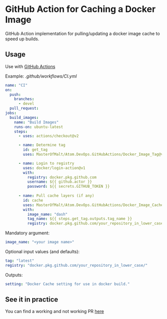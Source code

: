 # GitHub Action for Caching a Docker Image

GitHub Action implementation for pulling/updating a docker image cache to speed up
builds.

## Usage

Use with [GitHub Actions](https://github.com/features/actions)

Example: _.github/workflows/CI.yml_

```yaml
name: "CI"
on:
  push:
    branches:
      - devel
  pull_request:
jobs:
  build_images:
    name: "Build Images"
    runs-on: ubuntu-latest
    steps:
      - uses: actions/checkout@v2

      - name: Determine tag
        id: get_tag
        uses: MasterOfMalt/Atom.DevOps.GitHubActions/Docker_Image_Tag@v1

      - name: Login to registry
        uses: docker/login-action@v1
        with:
          registry: docker.pkg.github.com
          username: ${{ github.actor }}
          password: ${{ secrets.GITHUB_TOKEN }}
          
      - name: Pull cache layers (if any)
        id: cache
        uses: MasterOfMalt/Atom.DevOps.GitHubActions/Docker_Image_Cache@v1
        with:
          image_name: "dash"
          tag_name: ${{ steps.get_tag.outputs.tag_name }}
          registry: docker.pkg.github.com/your_repository_in_lower_case/
```

Mandatory argument:

```yaml
image_name: "<your image name>"
```

Optional input values (and defaults):

```yaml
tag: "latest"
registry: "docker.pkg.github.com/your_repository_in_lower_case/"
```

Outputs:

```yaml
setting: "Docker Cache setting for use in docker build."
```

## See it in practice

You can find a working and not working PR [here](https://github.com/MasterOfMalt/Atom.StatusDashboard/pulls)
